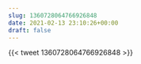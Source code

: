 ```yaml
---
slug: 1360728064766926848
date: 2021-02-13 23:10:26+00:00
draft: false
---
```


{{< tweet 1360728064766926848 >}}
